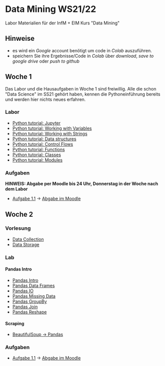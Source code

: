 # Data Mining WS21/22

Labor Materialien für der InfM + EIM Kurs "Data Mining"

## Hinweise
* es wird ein  *Google* account benötigt um code in *Colab* auszuführen.
* speichern Sie ihre Ergebnisse/Code in *Colab* über *download*, *save to google drive* oder *push to github* 

## Woche 1
Das Labor und die Hausaufgaben in Woche 1 sind freiwillig. Alle die schon "Data Science" im SS21 gehört haben, kennen die Pythoneinführung bereits und werden hier nichts neues erfahren.

### Labor
* [Python tutorial: Jupyter](https://colab.research.google.com/github/keuperj/DataMining_21/blob/main/Python_Tutorial/00_Jupyter-Intro.ipynb)
* [Python tutorial: Working with Variables](https://colab.research.google.com/github/keuperj/DataMining_21/blob/main/Python_Tutorial/01_variables.ipynb)
* [Python tutorial: Working with Strings](https://colab.research.google.com/github/keuperj/DataMining_21/blob/main/Python_Tutorial/02_strings.ipynb)
* [Python tutorial: Data structures](https://colab.research.google.com/github/keuperj/DataMining_21/blob/main/Python_Tutorial/03_data_structures.ipynb)
* [Python tutorial: Control Flows](https://colab.research.google.com/github/keuperj/DataMining_21/blob/main/Python_Tutorial/04_control_flow.ipynb)
* [Python tutorial: Functions](https://colab.research.google.com/github/keuperj/DataMining_21/blob/main/Python_Tutorial/05_functions.ipynb)
* [Python tutorial: Classes](https://colab.research.google.com/github/keuperj/DataMining_21/blob/main/Python_Tutorial/06_classes.ipynb)
* [Python tutorial: Modules](https://colab.research.google.com/github/keuperj/DataMining_21/blob/main/Python_Tutorial/07_modules.ipynb)


### Aufgaben
**HINWEIS: Abgabe per Moodle bis 24 Uhr, Donnerstag in der Woche nach dem Labor**

* [Aufgabe 1.1](https://colab.research.google.com/github/keuperj/DataMining_21/blob/main/Week_1/Assignment-01.ipynb) -> [Abgabe im Moodle](https://elearning.hs-offenburg.de/moodle/course/view.php?id=5599#section-1)

## Woche 2

### Vorlesung
* [Data Collection](https://colab.research.google.com/github/keuperj/DataMining_21/blob/main/Week_2/Lecture_Data_Collection.ipynb)
* [Data Storage](https://colab.research.google.com/github/keuperj/DataMining_21/blob/main/Week_2/Lecture_Data_Storage.ipynb)

### Lab
#### Pandas Intro
* [Pandas Intro](https://colab.research.google.com/github/keuperj/DataMining_21/blob/main/Week_2/Lab_pandas_01_Intro.ipynb)
* [Pandas Data Frames](https://colab.research.google.com/github/keuperj/DataMining_21/blob/main/Week_2/Lab_pandas_02_DataFrame.ipynb)
* [Pandas IO](https://colab.research.google.com/github/keuperj/DataMining_21/blob/main/Week_2/Lab_pandas_03_IO.ipynb)
* [Pandas Missing Data](https://colab.research.google.com/github/keuperj/DataMining_21/blob/main/Week_2/Lab_pandas_04_MissingData.ipynb)
* [Pandas GroupBy](https://colab.research.google.com/github/keuperj/DataMining_21/blob/main/Week_2/Lab_pandas_05_Group_by.ipynb)
* [Pandas Join](https://colab.research.google.com/github/keuperj/DataMining_21/blob/main/Week_2/Lab_pandas_06_MergeandJoin.ipynb)
* [Pandas Reshape](https://colab.research.google.com/github/keuperj/DataMining_21/blob/main/Week_2/Lab_pandas_07_reshape.ipynb) 
#### Scraping
* [BeautifulSoup -> Pandas](https://colab.research.google.com/github/keuperj/DataMining_21/blob/main/Week_2/Lab_Scraping.ipynb)

### Aufgaben
* [Aufgabe 1.1](https://colab.research.google.com/github/keuperj/DataMining_21/blob/main/Week_2/Assingment_2.1.ipynb) -> [Abgabe im Moodle](https://elearning.hs-offenburg.de/moodle/course/view.php?id=5599#section-2)
